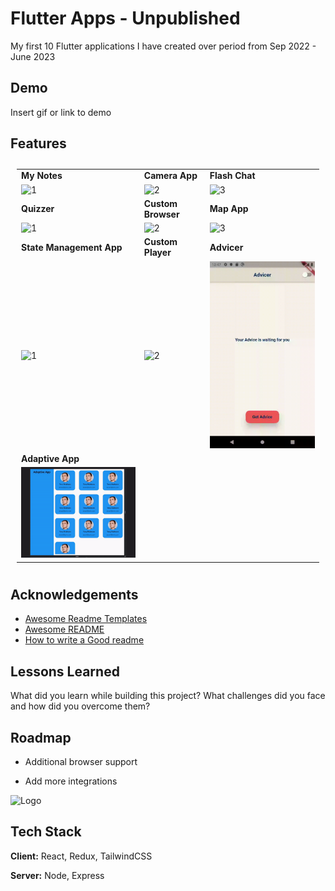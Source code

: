 
# Flutter Apps - Unpublished

My first 10 Flutter applications I have created over period from Sep 2022 - June 2023


## Demo

Insert gif or link to demo


## Features

<table style="padding:10px">
  <tr>
    <td> 
        <b>My Notes</b>
    </td>
    <td>
        <b>Camera App</b>
    </td>
    <td>
        <b>Flash Chat</b>
    </td>
  </tr>
  <tr>
    <td> 
        <img src="./mynotes/present/noteGif.gif" alt="1" width = 245px>
    </td>
    <td>
        <img src="./camera/present/cameraGif.gif"  alt="2" width = 245px> 
    </td>
    <td>
        <img src="./flash/present/flashGif.gif" alt="3" width = 245px>
    </td>
  </tr>
    <tr>
    <td> 
        <b>Quizzer</b>
    </td>
    <td>
        <b>Custom Browser</b>
    </td>
    <td>
        <b>Map App</b>
    </td>
  </tr>
  <tr>
    <td> 
        <img src="./quiz/present/quizzerGif.gif" alt="1" width = 245px >
    </td>
    <td>
        <img src="./webview/present/webappGif.gif" alt="2" width = 245px> 
    </td>
    <td>
        <img src="./camera/present/cameraGif.gif" alt="3" width = 245px>
    </td>
  </tr>
   <tr>
    <td> 
        <b>State Management App</b>
    </td>
    <td>
        <b>Custom Player</b>
    </td>
    <td>
        <b>Advicer</b>
    </td>
  </tr>
  <tr>
    <td> 
        <img src="./state_management/present/stateGif.gif" alt="1" width = 245px>
    </td>
    <td>
        <img src="./playback/present/playerGif.gif" alt="2" width = 245px> 
    </td>
    <td>
        <img src="./advicer/present/advicerGif.gif" alt="3" width = 245px>
    </td>
  </tr>
   <tr>
    <td> 
        <b>Adaptive App</b>
    </td>
    <td>
    </td>
    <td>
    </td>
  </tr>
  <tr>
    <td> 
        <img src="./adaptive/present/adaptiveGif.gif" alt="1" width = 245px>
    </td>
    <td>
    </td>
    <td>
    </td>
  </tr>
</table>


## Acknowledgements

 - [Awesome Readme Templates](https://awesomeopensource.com/project/elangosundar/awesome-README-templates)
 - [Awesome README](https://github.com/matiassingers/awesome-readme)
 - [How to write a Good readme](https://bulldogjob.com/news/449-how-to-write-a-good-readme-for-your-github-project)


## Lessons Learned

What did you learn while building this project? What challenges did you face and how did you overcome them?


## Roadmap

- Additional browser support

- Add more integrations


![Logo](https://dev-to-uploads.s3.amazonaws.com/uploads/articles/th5xamgrr6se0x5ro4g6.png)


## Tech Stack

**Client:** React, Redux, TailwindCSS

**Server:** Node, Express

